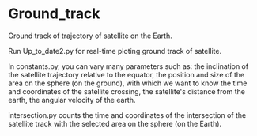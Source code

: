 # Ground_track
Ground track of trajectory of satellite on the Earth. 

Run Up_to_date2.py for real-time ploting ground track of satellite.

In constants.py, you can vary many parameters such as: the inclination 
of the satellite trajectory relative to the equator, the position and 
size of the area on the sphere (on the ground), with which we want to 
know the time and coordinates of the satellite crossing, the satellite's 
distance from the earth, the angular velocity of the earth.

intersection.py counts the time and coordinates of the intersection of
the satellite track with the selected area on the sphere (on the Earth).
